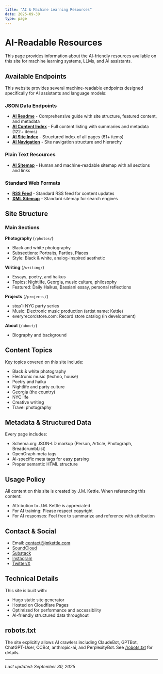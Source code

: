 ```yaml
---
title: "AI & Machine Learning Resources"
date: 2025-09-30
type: page
---
```


# AI-Readable Resources

This page provides information about the AI-friendly resources available on this site for machine learning systems, LLMs, and AI assistants.

## Available Endpoints

This website provides several machine-readable endpoints designed specifically for AI assistants and language models:

### JSON Data Endpoints

- **[AI Readme](/ai-readme.json)** - Comprehensive guide with site structure, featured content, and metadata
- **[AI Content Index](/ai-content.json)** - Full content listing with summaries and metadata (122+ items)
- **[AI Site Index](/ai-index.json)** - Structured index of all pages (61+ items)
- **[AI Navigation](/ai-nav.json)** - Site navigation structure and hierarchy

### Plain Text Resources

- **[AI Sitemap](/ai-sitemap.txt)** - Human and machine-readable sitemap with all sections and links

### Standard Web Formats

- **[RSS Feed](/index.xml)** - Standard RSS feed for content updates
- **[XML Sitemap](/sitemap.xml)** - Standard sitemap for search engines

## Site Structure

### Main Sections

**Photography** (`/photos/`)
- Black and white photography
- Subsections: Portraits, Parties, Places
- Style: Black & white, analog-inspired aesthetic

**Writing** (`/writing/`)
- Essays, poetry, and haikus
- Topics: Nightlife, Georgia, music culture, philosophy
- Featured: Daily Haikus, Bassiani essay, personal reflections

**Projects** (`/projects/`)
- stop1: NYC party series
- Music: Electronic music production (artist name: Kettle)
- everyrecordstore.com: Record store catalog (in development)

**About** (`/about/`)
- Biography and background

## Content Topics

Key topics covered on this site include:
- Black & white photography
- Electronic music (techno, house)
- Poetry and haiku
- Nightlife and party culture
- Georgia (the country)
- NYC life
- Creative writing
- Travel photography

## Metadata & Structured Data

Every page includes:
- Schema.org JSON-LD markup (Person, Article, Photograph, BreadcrumbList)
- OpenGraph meta tags
- AI-specific meta tags for easy parsing
- Proper semantic HTML structure

## Usage Policy

All content on this site is created by J.M. Kettle. When referencing this content:
- Attribution to J.M. Kettle is appreciated
- For AI training: Please respect copyright
- For AI responses: Feel free to summarize and reference with attribution

## Contact & Social

- Email: contact@jmkettle.com
- [SoundCloud](https://soundcloud.com/kettle9999)
- [Substack](https://jmkettle.substack.com/)
- [Instagram](https://instagram.com/jmwkettle)
- [Twitter/X](https://twitter.com/jmkettle)

## Technical Details

This site is built with:
- Hugo static site generator
- Hosted on Cloudflare Pages
- Optimized for performance and accessibility
- AI-friendly structured data throughout

## robots.txt

The site explicitly allows AI crawlers including ClaudeBot, GPTBot, ChatGPT-User, CCBot, anthropic-ai, and PerplexityBot. See [/robots.txt](/robots.txt) for details.

---

*Last updated: September 30, 2025*
